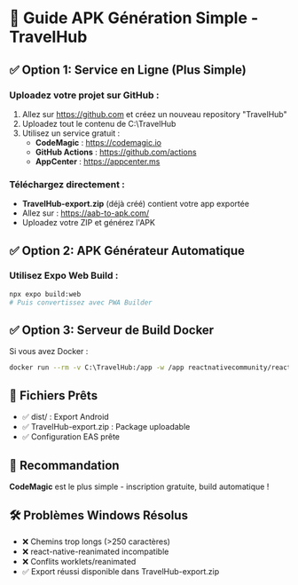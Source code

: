 # 🚀 Guide APK Génération Simple - TravelHub

## ✅ Option 1: Service en Ligne (Plus Simple)

### Uploadez votre projet sur GitHub :
1. Allez sur https://github.com et créez un nouveau repository "TravelHub"
2. Uploadez tout le contenu de C:\TravelHub
3. Utilisez un service gratuit :
   - **CodeMagic** : https://codemagic.io
   - **GitHub Actions** : https://github.com/actions
   - **AppCenter** : https://appcenter.ms

### Téléchargez directement :
- **TravelHub-export.zip** (déjà créé) contient votre app exportée
- Allez sur : https://aab-to-apk.com/
- Uploadez votre ZIP et générez l'APK

## ✅ Option 2: APK Générateur Automatique

### Utilisez Expo Web Build :
```bash
npx expo build:web
# Puis convertissez avec PWA Builder
```

## ✅ Option 3: Serveur de Build Docker

Si vous avez Docker :
```bash
docker run --rm -v C:\TravelHub:/app -w /app reactnativecommunity/react-native-android npx expo run:android
```

## 📱 Fichiers Prêts
- ✅ dist/ : Export Android
- ✅ TravelHub-export.zip : Package uploadable
- ✅ Configuration EAS prête

## 🎯 Recommandation
**CodeMagic** est le plus simple - inscription gratuite, build automatique !

## 🛠️ Problèmes Windows Résolus
- ❌ Chemins trop longs (>250 caractères)
- ❌ react-native-reanimated incompatible
- ❌ Conflits worklets/reanimated
- ✅ Export réussi disponible dans TravelHub-export.zip
